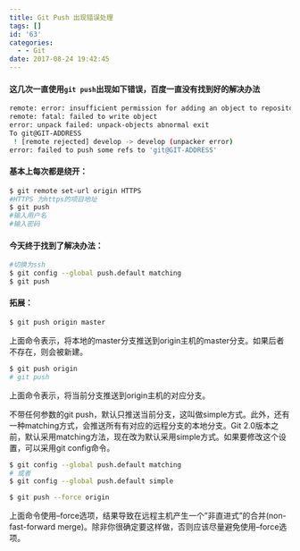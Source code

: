```yaml
---
title: Git Push 出现错误处理
tags: []
id: '63'
categories:
  - - Git
date: 2017-08-24 19:42:45
---
```


#### 这几次一直使用`git push`出现如下错误，百度一直没有找到好的解决办法

```bash
remote: error: insufficient permission for adding an object to repository database ./objects
remote: fatal: failed to write object
error: unpack failed: unpack-objects abnormal exit
To git@GIT-ADDRESS
 ! [remote rejected] develop -> develop (unpacker error)
error: failed to push some refs to 'git@GIT-ADDRESS'
```
<!-- more -->
#### 基本上每次都是绕开：

```bash
$ git remote set-url origin HTTPS
#HTTPS 为https的项目地址
$ git push
#输入用户名
#输入密码
```

#### 今天终于找到了解决办法：

```bash
#切换为ssh
$ git config --global push.default matching
$ git push
```

#### 拓展：

```bash
$ git push origin master
```

上面命令表示，将本地的master分支推送到origin主机的master分支。如果后者不存在，则会被新建。

```bash
$ git push origin
# git push
```

上面命令表示，将当前分支推送到origin主机的对应分支。

不带任何参数的git push，默认只推送当前分支，这叫做simple方式。此外，还有一种matching方式，会推送所有有对应的远程分支的本地分支。Git 2.0版本之前，默认采用matching方法，现在改为默认采用simple方式。如果要修改这个设置，可以采用git config命令。

```bash
$ git config --global push.default matching
# 或者
$ git config --global push.default simple
```

```bash
$ git push --force origin
```

上面命令使用–force选项，结果导致在远程主机产生一个”非直进式”的合并(non-fast-forward merge)。除非你很确定要这样做，否则应该尽量避免使用–force选项。
